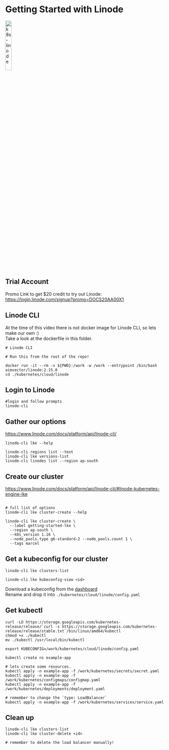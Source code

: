 # Getting Started with Linode

<a href="https://youtu.be/VSPUWEtqtnY" title="k8s-linode"><img src="https://i.ytimg.com/vi/VSPUWEtqtnY/hqdefault.jpg" width="20%" alt="k8s-linode" /></a> 

## Trial Account

Promo Link to get $20 credit to try out Linode: <br/>
https://login.linode.com/signup?promo=DOCS20AA00X1

## Linode CLI

At the time of this video there is not docker image for Linode CLI, so lets make our own :) <br/>
Take a look at the dockerfile in this folder.

```
# Linode CLI

# Run this from the root of the repo!

docker run -it --rm -v ${PWD}:/work -w /work --entrypoint /bin/bash aimvector/linode:2.15.0
cd ./kubernetes/cloud/linode

```

## Login to Linode

```
#login and follow prompts
linode-cli

```

## Gather our options

https://www.linode.com/docs/platform/api/linode-cli/

```
linode-cli lke --help

linode-cli regions list --text
linode-cli lke versions-list 
linode-cli linodes list --region ap-south

```

## Create our cluster

https://www.linode.com/docs/platform/api/linode-cli/#linode-kubernetes-engine-lke

```

# full list of options
linode-cli lke cluster-create --help

linode-cli lke cluster-create \
  --label getting-started-lke \
  --region ap-south \
  --k8s_version 1.16 \
  --node_pools.type g6-standard-2 --node_pools.count 1 \
  --tags marcel

```

## Get a kubeconfig for our cluster

```
linode-cli lke clusters-list

linode-cli lke kubeconfig-view <id>
```

Download a kubeconfig from the [dashboard](https://cloud.linode.com/kubernetes/clusters) <br/>
Rename and drop it into `./kubernetes/cloud/linode/config.yaml`

## Get kubectl

```
curl -LO https://storage.googleapis.com/kubernetes-release/release/`curl -s https://storage.googleapis.com/kubernetes-release/release/stable.txt`/bin/linux/amd64/kubectl
chmod +x ./kubectl
mv ./kubectl /usr/local/bin/kubectl

export KUBECONFIG=/work/kubernetes/cloud/linode/config.yaml

kubectl create ns example-app

# lets create some resources.
kubectl apply -n example-app -f /work/kubernetes/secrets/secret.yaml
kubectl apply -n example-app -f /work/kubernetes/configmaps/configmap.yaml
kubectl apply -n example-app -f /work/kubernetes/deployments/deployment.yaml

# remember to change the `type: LoadBalancer`
kubectl apply -n example-app -f /work/kubernetes/services/service.yaml

```

## Clean up 

```
linode-cli lke clusters-list
linode-cli lke cluster-delete <id>

# remember to delete the load balancer manually!
```